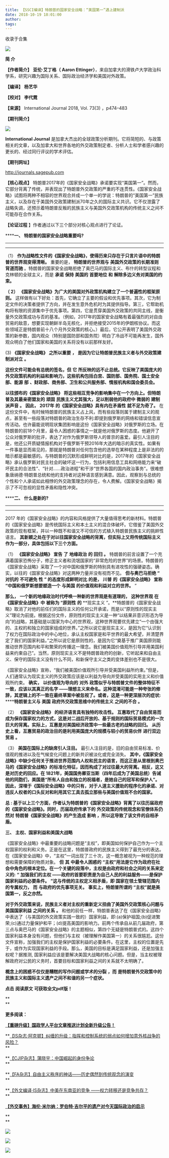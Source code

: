 ```yaml
---
title: 【SSCI编译】特朗普的国家安全战略：“美国第一”遇上建制派
date: 2018-10-19 18:01:00
author: 
tags: 
---
```



收录于合集

![](/images/3583/2.gif)

  

**简 介**

  

 **【作者简介】** **亚伦·艾丁格（ Aaron
Ettinger）**，来自加拿大的滑铁卢大学政治科学系，研究兴趣为国际关系、国际政治经济学和美国对外政策。

 **【编译】** **杨艺华**

 **【校对】** **李代霓**

 **【来源】** International Journal 2018, Vol. 73(3) ，p474–483

 **【期刊简介】**

![](/images/3583/3.png)

  

**International Journal**
是加拿大杰出的全球政策分析期刊。它将简短的、与政策相关的文章，以及加拿大和世界各地的外交政策制定者、分析人士和学者感兴趣的更长的、经过同行评议的学术评估。  

 **【期刊网址】**  

http://journals.sagepub.com

  

**【核心观点】**
特朗普2017年的《国家安全战略》承诺要实现“美国第一”。然而，它部分背离了传统，并表现出了特朗普外交政策的严重的不连贯性。《国家安全战略》试图将两种不相容的世界观合并成一个单一的学说：特朗普的“美国第一”民族主义，以及存在于美国外交政策建制派70年之久的国际主义共识。它不仅泄露了战略失调，还预示着特朗普反叛的民族主义与美国外交政策机构的传统主义之间不可能存在合作关系。

**【论证过程** 】作者通过以下三个部分对核心观点进行了论证。

**********一、** **特朗普的国家安全战略重要吗?******

 ** **  
****

  

（1） **作为战略性文件的《国家安全战略》，使得历来只存在于只言片语中的特朗普的世界观变得清晰。** 重要的是， **特朗普的世界观与**
**美国外交政策的长期准则** **背道而驰** 。特朗普的国家安全战略拒绝了奥巴马的国际主义、布什的转型议程和克林顿的全球主义，而是 **承诺**
**保持** **美国的** **首要地位** **和** **解除多边义务对美国的约束。**

 **（ 2）** **《国家安全战略》为广大的美国对外政策机构建立了一个普遍性的框架原则。**
这样做有以下好处：首先，它确立了主要的假设和优先事项。其次，它为制定文件的决策者提供了方向，并在发生意外危机时为其提供指导。第三，它帮助机构将有限的资源集中于优先事项。第四，它是贯穿美国外交政策的共同主线，是衡量外交政策成功与否的基准。（例如，2017年的国家安全战略有着最强烈的对自由贸易的敌意，想要实现朝鲜半岛无核化，并拒绝接受2015年的伊朗核协议。而这些领域正是特朗普前十八个月外交政策的核心。）最后，它公开表明了美国外交政策的新参数，国内观众（特别是国防部和国务院）明白了冷战不可能再发生，国外观众明白了他们国家和美国的关系将没有以前那样友好。

(3) **《国家安全战略》** **之所以重要** **，** **是因为它让特朗普民族主义者与外交政策建制派对立** **。**

 **这份文件可能会有总统的签名，但** **它**
**所反映的远不止总统。它反映了美国庞大的外交政策机构的利益和影响力，这些机构包括白宫、国防部、国务院、国土安全部、能源** **部**
**、财政部、商务部、卫生和公共服务部、情报机构和国会委员会。**

 **以往颁布的《国家安全战略》** **将这些相互竞争的影响集中在一个方向上。但特朗普及其最亲密盟友的** **顽固**
**民族主义尤其强大，足以削弱他的政府中** **微弱的** **建制派声音** **。** **因此， 2017年**
**的《国家安全战略》具有内在矛盾性** **就不足为奇了。**
在这份文件中，有时候特朗普的民族主义占上风，而有些段落则属于建制主义的观点，甚至有一些段落对特朗普的政治生存不利:即提到俄罗斯的网络和错误信息宣传活动。也许最能说明现状集团影响是这份《国家安全战略》对俄罗斯的立场。在特朗普的前18个月里，最令人困惑的事情之一就是他对俄罗斯的态度。他避开了公众对俄罗斯的批评，表达了对作为俄罗斯领导人的普京的喜爱。最引人注目的是，他还公开质疑情报机构对于俄罗斯干预2016年大选的暗示的真实性。如果有一件事是显而易见的，那就是特朗普对任何包含他的选举在某种程度上是非法的的暗示都是最敏感的。与特朗普的沉默形成鲜明对比的是，2017年的《国家安全战略》承认俄罗斯对民主社会的破坏这一行为，包括利用信息工具和网络能力来“破坏民主的合法性”、“针对......政治进程”和干涉“世界各国的国内政治事务”。很难想象唐纳德·特朗普总统和他的支持者对这种语言感到满意。因此，观察到与总统的个性和个人承诺如此相悖的外交政策理念的存在，令人费解。《国家安全战略》揭示了不可忽视的显性矛盾和隐性冲突。

********二、 **什么是新的?******

 ** **  
****

  

2017
年的《国家安全战略》的内容和风格提供了大量值得思考的新材料。特朗普的《国家安全战略》是传统国际主义和本土主义的混合体破坏。它借鉴了美国外交政策的现有框架，并以一种既不和谐又不可信的方式植入特朗普民族主义的挑衅性语言。
**其新颖之处在于对以往国家安全战略的背离，但实际上又将传统国际主义作为一部分，具体包括以下三个方面。**

（1） **《国家安全战略》** **宣告** **了** **地缘政治** **的** **回归** **。**
特朗普的前言设置了一个充满着国家恐怖分子，修正主义者和流氓国家的“非常危险的世界”的场景。特朗普的《国家安全战略》采取了一个对中国和俄罗斯的特别具有进攻性的强硬姿态。确实，以往的《国家安全战略》对这两种力量并没有视而不见。
**但与奥巴马拒绝 “** **对抗的** **不可避免** **性** **” 的态度形成鲜明对比** **的是，** **川普**
**的《国家安全战略》** **宣称 “中国和俄罗斯想要塑造一个** **与美国** **的价值观和利益对立的世界。** ”

 **那么，** **一个新的地缘政治时代呼唤一种新的世界观是有道理的，** **这种世界观** **在** **《国家安全战略》中** **被称为
“原则性** **的** **现实主义
”。**特朗普的《国家安全战略》取消了对他的前任们的国际主义的任何公开承诺，而是以“原则性的现实主义”理论为前提。根据这份文件，原则性的现实主义是一种“以结果非意识形态为导向”的战略，其基础是以国家为中心的世界观，这种世界观要优先建立“一个由强大的、主权的和独立的国家组成的世界。”之所以说它是现实主义，是因为它“认识到了权力在国际政治中的中心地位，承认主权国家是和平世界的最大希望，并清楚界定了我们的国家利益。”之所以说它是原则性的，是因为它“奠基于推广美国原则能推动世界范围内和平和繁荣的传播这一理念。我们被美国价值观所引导并用美国利益来约束自己”。当然，原则现实主义不是特朗普政府的创新，它听起来和自由主义、保守的国际主义没有什么不同，和新保守主义之类的变体差别也不是很大。

《国家安全战略》宣称，“我们被美国价值观所引导并受美国利益所约束。”但是，人们通常认为现实主义的外交政策应该是以利益为导向并受美国的实用主义和价值观所约束。
**确实，** **以价值观为导向的** **对外** **政策似乎与特朗普文件的整体特征不一致，应该以其真正的名字
——理想主义来命名。这种混淆可能是一种夸张的修辞，其逻辑上的不一致在最终草案中被忽视了。或者，这是一种更深层次的症状:** ******特朗普主义与**
**美国** **政府外交政策思维中的传统主义** **之间的不合** **。**

（2） **《国家安全战略》** **的经济语言具有独特的攻击性。**
**互惠取代了自由贸易而成为保存国家权力的方式，这是对二战后开放的、基于规则的国际贸易模式的一次巨大的背离。实际上，互惠是对美国经济政策中一些最古老的战略的回归。**
**从历史上看，互惠贸易的政治目的是利用美国庞大的规模与较小的贸易伙伴** **进行双边贸易** **。**

（3） **美国在国际上的缺席引人注目。** 最引人注目的是，旧的自由贸易标准、价值观的推进以及在气候变化问题上的新共识被淡化或完全消失。
**其中，《国家安全战略》中缺少任何关于推进世界范围内人权和民主的语言，而这正是从里根到奥巴马的《国家安全战略》的标准化特征，因而构成了对过往最大的背离。相反，这又是对历史的回应。在
1821年，美国国务卿亚当斯（四年后成为了美国总统）告诫他的同胞们，美国是“所有人自由和独立的祝福者，是她自己的冠军和保护人”。因此，深埋于《国际安全战略》中的只有，对于人道主义援助的程序化的承诺、对违反人权者的口头反对和利用其它工具去孤立那些与美国价值观不合的国家。**

 **总 : 基于以上三个方面，作者认为特朗普的《国家安全战略》背离了以往历届政府的《国家安全战略》。同时，历届政府传承下的**
**外交政策的传统观念和官僚体系仍然对** **特朗普《国家安全战略》的产生造成** **影响** **，所以这导致了该文件的自相矛盾。**

 **三、** **主权、国家利益和美国大战略**

《国家安全战略》中最重要的战略问题是“主权”，即美国如何保护自己作为一个主权国家的权利和义务。正是在这里，特朗普政府的民族主义得到了最充分的表达。在《国家安全战略》中，“主权”一词出现了三十次，这一概念被视为一种规范的理想和需要保障的物质对象。
**但** **其** **中最令人困惑的 “主权”用法是它作为政府在社会中角色的根本定位。在一个关键的段落中，主权是由政府和社会之间的关系来定义的:**
**“** **加强我们的主权 ——政府的首要职责是为自己人民的利益服务——是保护国家利益的必要条件。** **”这与传统的主权定义相矛盾，即**
**国家在领土管辖范围内的专属权力，** **而** **与政府的优先事项无关。** **事实上，特朗普所谓的 “主权”就是美国第一，反之亦然。**

 **对于外交政策来说，民族主义者对主权的重新定义扭曲了美国外交政策核心问题与美国国家利益** **之间的关系** **。**
和他的前任一样，特朗普表达了在《国家安全战略》中表达了（与美国的外交政策实践一致的）国家利益，即:(a)保护祖国;(b)促进繁荣;(c)通过力量保护和平；(d)提高美国的影响力。前两个传承自从前几届政府，第三点与奥巴马的《国家安全战略》的主题相似，第四个无疑是特朗普式的。这四个国家利益本身没有问题，但他们与主权（被理解作美国第一）的关系很尴尬。这份文件宣称，加强我们的主权是保护国家利益的必要条件。在这里，主权的位置是先于，或作为实现国家利益的手段。那么，美国的目标是满足国家利益，还是加强主权呢？据推测,
国家利益应该是要解决美国大战略的核心问题。但是，当主权被理解政府对公民的义务时，首要目标和国家利益之间的关系就不太明确了。

 **概念上的困惑不仅仅是糟糕的写作问题或学术的分裂** **，而** **是特朗普外交政策中的民族主义和国际主义遗产之间不和谐的另一个症状。**

  

 **点击** **阅读原文** **可获取全文pdf版！**

 **  
**

 **更多阅读：**

**[【重磅升级】国政学人平台文章推送计划全新升级公告！](http://mp.weixin.qq.com/s?__biz=MzI3MTYzMzE5Mw==&mid=2247487499&idx=1&sn=74580f61faa40945f356bfd7c4964811&chksm=eb3f8e4ddc48075b76c4c2ef4db3038d3895b197924de5b02a4881dd33a9da53f8e54fbfaa32&scene=21#wechat_redirect)**

**[【IS杂志·阿克顿】纠缠的升级：指挥和控制系统的弱点如何增加意外核战争的风险？](http://mp.weixin.qq.com/s?__biz=MzI3MTYzMzE5Mw==&mid=2247487535&idx=1&sn=42aeb1c11191dc6697bedc8777eaac3e&chksm=eb3f8e69dc48077f4cf7e055083fd5b1216ceda659c62065b1f0b3e8db9fe78a55289b71e6db&scene=21#wechat_redirect)  
**

**[【CJIP杂志】蒲晓宇：中国崛起的身份争论](http://mp.weixin.qq.com/s?__biz=MzI3MTYzMzE5Mw==&mid=2247487526&idx=1&sn=29eda9e112a0cb1accc82e338fbed529&chksm=eb3f8e60dc48077624082ddc251caff7bedd7b7819c0686fd41d68e1f33e65723a5cee69a303&scene=21#wechat_redirect)  
**

**[【FA杂志】自由主义秩序的神话——历史偶然到传统观念的演变](http://mp.weixin.qq.com/s?__biz=MzI3MTYzMzE5Mw==&mid=2247487509&idx=1&sn=89b8a1d66ff6a41a7523029e730906ef&chksm=eb3f8e53dc48074552d435206baf065dd8e1543ce80cc525536d07ee0de355541ca27cc6d58a&scene=21#wechat_redirect)  
**

 **[【外文编译·IS杂志】中美在东南亚的竞争
——权力转移还是竞争共存？](http://mp.weixin.qq.com/s?__biz=MzI3MTYzMzE5Mw==&mid=2247487392&idx=1&sn=a30767c7cc81b0ce4416aefd79d33547&chksm=eb3f91e6dc4818f0c863468d53524b208714144e411b0ada3be2b9745946d0eb4153fe641a16&scene=21#wechat_redirect)  
**

**[【外交事务】海伦·米尔纳：罗伯特·吉尔平的遗产对今天国际政治的启示](http://mp.weixin.qq.com/s?__biz=MzI3MTYzMzE5Mw==&mid=2247487263&idx=1&sn=359ace91dd4698f6a655185f316cbff3&chksm=eb3f9159dc48184fd2707b098718e603e6e05caba44fcaefd4cebe3ddd7690c593e70f2af840&scene=21#wechat_redirect)**

 **  
**

![](/images/3583/4.jpeg)

![](/images/3583/5.gif)

![](/images/3583/6.gif)

  

